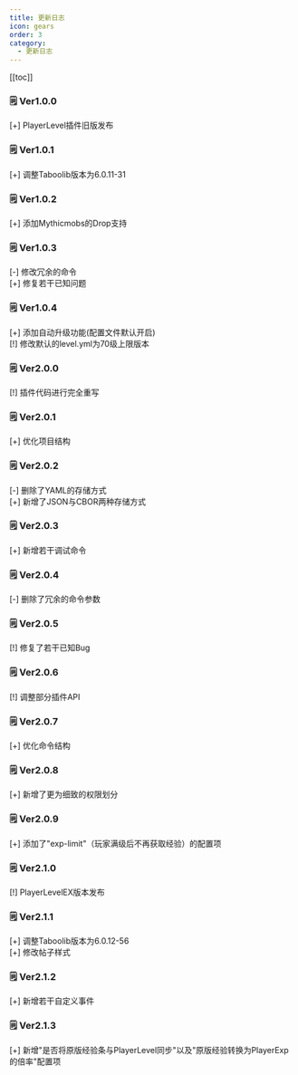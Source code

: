 ```yaml
---
title: 更新日志
icon: gears
order: 3
category:
  - 更新日志
---
```


[[toc]]

### 🗒️ Ver1.0.0 
[+] PlayerLevel插件旧版发布  

### 🗒️ Ver1.0.1 
[+] 调整Taboolib版本为6.0.11-31  

### 🗒️ Ver1.0.2 
[+] 添加Mythicmobs的Drop支持  

### 🗒️ Ver1.0.3 
[-] 修改冗余的命令  
[+] 修复若干已知问题  

### 🗒️ Ver1.0.4 
[+] 添加自动升级功能(配置文件默认开启)   
[!] 修改默认的level.yml为70级上限版本  

### 🗒️ Ver2.0.0 
[!] 插件代码进行完全重写  

### 🗒️ Ver2.0.1 
[+] 优化项目结构  

### 🗒️ Ver2.0.2 
[-] 删除了YAML的存储方式  
[+] 新增了JSON与CBOR两种存储方式  

### 🗒️ Ver2.0.3 
[+] 新增若干调试命令  

### 🗒️ Ver2.0.4 
[-] 删除了冗余的命令参数   

### 🗒️ Ver2.0.5 
[!] 修复了若干已知Bug  

### 🗒️ Ver2.0.6 
[!] 调整部分插件API  

### 🗒️ Ver2.0.7 
[+] 优化命令结构  

### 🗒️ Ver2.0.8 
[+] 新增了更为细致的权限划分  

### 🗒️ Ver2.0.9 
[+] 添加了"exp-limit"（玩家满级后不再获取经验）的配置项 

### 🗒️ Ver2.1.0 
[!] PlayerLevelEX版本发布  

### 🗒️ Ver2.1.1 
[+] 调整Taboolib版本为6.0.12-56   
[+] 修改帖子样式  

### 🗒️ Ver2.1.2 
[+] 新增若干自定义事件  

### 🗒️ Ver2.1.3 
[+] 新增"是否将原版经验条与PlayerLevel同步"以及"原版经验转换为PlayerExp的倍率"配置项  
